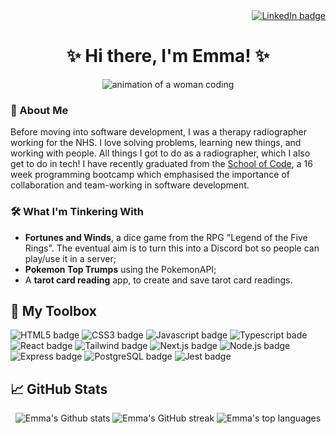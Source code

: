 <!-- **SurfingElectron/SurfingElectron** is a ✨ _special_ ✨ repository because its `README.md` (this file) appears on your GitHub profile. -->
<div id="image-banner" align="right">
  <a href="https://www.linkedin.com/in/emma-gill-ncc1701/">
    <img src="https://img.shields.io/badge/-LinkedIn-blue?style=for-the-badge&logo=linkedin" alt="LinkedIn badge">
  </a>
</div>

<h1 align="center">
  ✨ Hi there, I'm Emma! ✨
</h1>

<div id="image-banner" align="center">
  <img src="https://media.giphy.com/media/L1R1tvI9svkIWwpVYr/giphy.gif" alt="animation of a woman coding">
</div>

### 👩 About Me
Before moving into software development, I was a therapy radiographer working for the NHS. I love solving problems, learning new things, and working with people. All things I got to do as a radiographer, which I also get to do in tech! I have recently graduated from the [School of Code](https://www.schoolofcode.co.uk/course), a 16 week programming bootcamp which emphasised the importance of collaboration and team-working in software development.

### 🛠️ What I'm Tinkering With
  - **Fortunes and Winds**, a dice game from the RPG "Legend of the Five Rings". The eventual aim is to turn this into a Discord bot so people can play/use it in a server;
  - **Pokemon Top Trumps** using the PokemonAPI;
  - A **tarot card reading** app, to create and save tarot card readings.


## 🧰 My Toolbox  
![HTML5 badge](https://img.shields.io/badge/HTML-BE90F2?&style=for-the-badge&logoColor=white&logo=html5)
![CSS3 badge](https://img.shields.io/badge/CSS-6897E8?style=for-the-badge&logoColor=white&logo=css3)
![Javascript badge](https://img.shields.io/badge/Javascript-BE90F2?style=for-the-badge&logoColor=white&logo=javascript)
![Typescript bade](https://img.shields.io/badge/Typescript-6897E8?style=for-the-badge&logoColor=white&logo=typescript)
![React badge](https://img.shields.io/badge/React-BE90F2?style=for-the-badge&logoColor=white&logo=react)
![Tailwind badge](https://img.shields.io/badge/Tailwind-6897E8?style=for-the-badge&logoColor=white&logo=tailwindcss)
![Next.js badge](https://img.shields.io/badge/Next.js-BE90F2?style=for-the-badge&logoColor=white&logo=nextdotjs)
![Node.js badge](https://img.shields.io/badge/Node.js-6897E8?style=for-the-badge&logoColor=white&logo=nodedotjs)
![Express badge](https://img.shields.io/badge/Express-BE90F2?style=for-the-badge&logoColor=white&logo=express)
![PostgreSQL badge](https://img.shields.io/badge/PostgreSQL-6897E8?style=for-the-badge&logoColor=white&logo=postgresql)
![Jest badge](https://img.shields.io/badge/Jest-BE90F2?style=for-the-badge&logoColor=white&logo=jest)


## 📈 GitHub Stats
<div id="github-stats" align="center">
  <img src="https://github-readme-stats.vercel.app/api?username=SurfingElectron&count_private=true&show_icons=true&theme=tokyonight&bg_color=0a0c10&border_color=BE90F2"  alt="Emma's Github stats">
  <img src="http://github-readme-streak-stats.herokuapp.com?user=SurfingElectron&theme=tokyonight_duo&border=BE90F2" alt="Emma's GitHub streak">
  <img src="https://github-readme-stats.vercel.app/api/top-langs/?username=SurfingElectron&langs_count=4&layout=compact&theme=tokyonight&bg_color=0a0c10&border_color=BE90F2" alt="Emma's top languages">
</div>

<!--
SITES USED
https://shields.io/
https://github.com/anuraghazra/github-readme-stats
https://github-readme-streak-stats.herokuapp.com/demo/
-->

